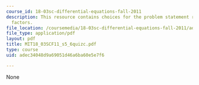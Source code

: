 ```yaml
---
course_id: 18-03sc-differential-equations-fall-2011
description: This resource contains choices for the problem statement related to integrating
  factors.
file_location: /coursemedia/18-03sc-differential-equations-fall-2011/adec34048d9a69051d46a6ba60e5e7f6_MIT18_03SCF11_s5_6quizc.pdf
file_type: application/pdf
layout: pdf
title: MIT18_03SCF11_s5_6quizc.pdf
type: course
uid: adec34048d9a69051d46a6ba60e5e7f6

---
```

None